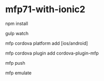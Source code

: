 # mfp71-with-ionic2

npm install

gulp watch

mfp cordova platform add [ios/android]

mfp cordova plugin add cordova-plugin-mfp

mfp push

mfp emulate

